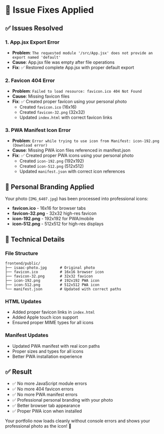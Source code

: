 # 🔧 Issue Fixes Applied

## ✅ Issues Resolved

### 1. **App.jsx Export Error**
- **Problem**: `The requested module '/src/App.jsx' does not provide an export named 'default'`
- **Cause**: App.jsx file was empty after file operations
- **Fix**: ✅ Restored complete App.jsx with proper default export

### 2. **Favicon 404 Error**
- **Problem**: `Failed to load resource: favicon.ico 404 Not Found`
- **Cause**: Missing favicon files
- **Fix**: ✅ Created proper favicon using your personal photo
  - Created `favicon.ico` (16x16)
  - Created `favicon-32.png` (32x32)
  - Updated `index.html` with correct favicon links

### 3. **PWA Manifest Icon Error**
- **Problem**: `Error while trying to use icon from Manifest: icon-192.png (Download error)`
- **Cause**: Missing PWA icon files referenced in manifest.json
- **Fix**: ✅ Created proper PWA icons using your personal photo
  - Created `icon-192.png` (192x192)
  - Created `icon-512.png` (512x512)
  - Updated `manifest.json` with correct icon references

## 📸 Personal Branding Applied

Your photo (`IMG_6407.jpg`) has been processed into professional icons:
- **favicon.ico** - 16x16 for browser tabs
- **favicon-32.png** - 32x32 high-res favicon
- **icon-192.png** - 192x192 for PWA/mobile
- **icon-512.png** - 512x512 for high-res displays

## 🎯 Technical Details

### File Structure
```
frontend/public/
├── isaac-photo.jpg      # Original photo
├── favicon.ico          # 16x16 browser icon
├── favicon-32.png       # 32x32 favicon
├── icon-192.png         # 192x192 PWA icon
├── icon-512.png         # 512x512 PWA icon
└── manifest.json        # Updated with correct paths
```

### HTML Updates
- Added proper favicon links in `index.html`
- Added Apple touch icon support
- Ensured proper MIME types for all icons

### Manifest Updates
- Updated PWA manifest with real icon paths
- Proper sizes and types for all icons
- Better PWA installation experience

## ✅ Result

- ✅ No more JavaScript module errors
- ✅ No more 404 favicon errors
- ✅ No more PWA manifest errors
- ✅ Professional personal branding with your photo
- ✅ Better browser tab appearance
- ✅ Proper PWA icon when installed

Your portfolio now loads cleanly without console errors and shows your professional photo as the icon! 🎉
